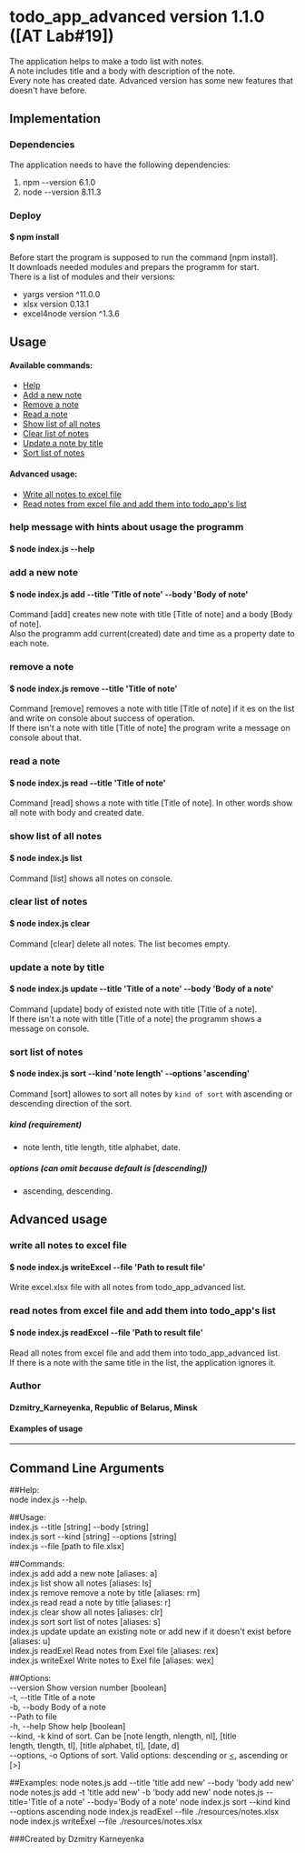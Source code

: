 # todo_app_advanced version 1.1.0 ([AT Lab#19])

The application helps to make a todo list with notes.<br>
A note includes title and a body with description of the note.<br>
Every note has created date. Advanced version has some new features that doesn't have before.

## Implementation

### Dependencies

The application needs to have the following dependencies:
1. npm --version 6.1.0
2. node --version 8.11.3

### Deploy

#### $ npm install

Before start the program is supposed to run the command [npm install].<br> 
It downloads needed modules and prepars the programm for start.<br>
There is a list of modules and their versions:
* yargs      version  ^11.0.0
* xlsx       version   0.13.1
* excel4node version  ^1.3.6

## Usage

#### Available commands:
- [Help](https://github.com/KarneyenkaDzmitry/todo_app_advanced/tree/master/#help-message-with-hints-about-usage-the-programm)
- [Add a new note](https://github.com/KarneyenkaDzmitry/todo_app_advanced/tree/master/#add-a-new-note)
- [Remove a note](https://github.com/KarneyenkaDzmitry/todo_app_advanced/tree/master/#remove-a-note)
- [Read a note](https://github.com/KarneyenkaDzmitry/todo_app_advanced/tree/master/#read-a-note)
- [Show list of all notes](https://github.com/KarneyenkaDzmitry/todo_app_advanced/tree/master/#show-list-of-all-notes)
- [Clear list of notes](https://github.com/KarneyenkaDzmitry/todo_app_advanced/tree/master/#clear-list-of-notes)
- [Update a note by title](https://github.com/KarneyenkaDzmitry/todo_app_advanced/tree/master/#update-a-note-by-title)
- [Sort list of notes](https://github.com/KarneyenkaDzmitry/todo_app_advanced/tree/master/#sort-list-of-notes)
#### Advanced usage:
- [Write all notes to excel file](https://github.com/KarneyenkaDzmitry/todo_app_advanced/tree/master/#write-all-notes-to-excel-file)
- [Read notes from excel file and add them into todo_app's list](https://github.com/KarneyenkaDzmitry/todo_app_advanced/tree/master/#read-notes-from-excel-file-and-add-them-into-todo_app's-list)

### help message with hints about usage the programm

#### $ node index.js --help

### add a new note

#### $ node index.js add --title 'Title of note' --body 'Body of note'

Command [add] creates new note with title [Title of note] and a body [Body of note].<br>
Also the programm add current(created) date and time as a property date to each note.

### remove a note

#### $ node index.js remove --title 'Title of note'

Command [remove] removes a note with title [Title of note] if it es on the list and write on console about success of operation.<br>
If there isn't a note with title [Title of note] the program write a message on console about that. 

### read a note

#### $ node index.js read --title 'Title of note'

Command [read] shows a note with title [Title of note]. In other words show all note with body and created date.<br>

### show list of all notes

#### $ node index.js list

Command [list] shows all notes on console.<br>


### clear list of notes

#### $ node index.js clear

Command [clear] delete all notes. The list becomes empty.<br>

### update a note by title

#### $ node index.js update --title 'Title of a note' --body 'Body of a note'

Command [update] body of existed note with title [Title of a note].<br>
If there isn't a note with title [Title of a note] the programm shows a message on console.<br>

### sort list of notes

#### $ node index.js sort --kind 'note length' --options 'ascending'

Command [sort] allowes to sort all notes by `kind of sort` with ascending or descending direction of the sort.<br>
##### kind (requirement)
- note lenth, title length, title alphabet, date.<br>
##### options (can omit because default is [descending])
- ascending, descending.

## Advanced usage

### write all notes to excel file 

#### $ node index.js writeExcel --file 'Path to result file'

Write excel.xlsx file with all notes from todo_app_advanced list.

### read notes from excel file and add them into todo_app's list

#### $ node index.js readExcel --file 'Path to result file'

Read all notes from excel file and add them into todo_app_advanced list.<br>
If there is a note with the same title in the list, the application ignores it.

### Author
#### Dzmitry_Karneyenka, Republic of Belarus, Minsk

 #### Examples of usage

----------------------
Command Line Arguments
----------------------

##Help:<br> 
  node index.js --help.

##Usage:<br>
  index.js <cmd> --title [string] --body [string]<br>
  index.js sort --kind [string] --options [string]<br>
  index.js <cmd> --file [path to file.xlsx]<br>

##Commands:<br>
  index.js add        add a new note                                [aliases: a]<br>
  index.js list       show all notes                               [aliases: ls]<br>
  index.js remove     remove a note by title                       [aliases: rm]<br>
  index.js read       read a note by title                          [aliases: r]<br>
  index.js clear      show all notes                              [aliases: clr]<br>
  index.js sort       sort list of notes                            [aliases: s]<br>
  index.js update     update an existing note or add new if it doesn't exist
                      before                                        [aliases: u]<br>
  index.js readExel   Read notes from Exel file                   [aliases: rex]<br>
  index.js writeExel  Write notes to Exel file                    [aliases: wex]<br>

##Options:<br>
  --version       Show version number                                  [boolean]<br>
  -t, --title     Title of a note<br>
  -b, --body      Body of a note<br>
  --Path to file<br>
  -h, --help      Show help                                            [boolean]<br>
  --kind, -k      kind of sort. Can be [note length, nlength, nl], [title<br>
                  length, tlength, tl], [title alphabet, tl], [date, d]<br>
  --options, -o   Options of sort.
                  Valid options: descending or [<](default), ascending or [>]

##Examples:
  node notes.js add --title 'title add new' --body 'body add new'
  node notes.js add -t 'title add new' -b 'body add new'
  node notes.js <cmd> --title='Title of a note' --body='Body of a note'
  node index.js sort --kind kind --options ascending
  node index.js readExel --file ./resources/notes.xlsx
  node index.js writeExel --file ./resources/notes.xlsx

###Created by Dzmitry Karneyenka
